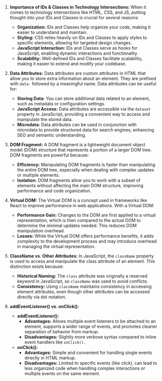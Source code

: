 1. **Importance of IDs & Classes in Technology Intersections:** 
   When it comes to technology intersections like HTML, CSS, and JS, putting thought into your IDs and Classes is crucial for several reasons:
   - **Organization:** IDs and Classes help organize your code, making it easier to understand and maintain.
   - **Styling:** CSS relies heavily on IDs and Classes to apply styles to specific elements, allowing for targeted design changes.
   - **JavaScript Interaction:** IDs and Classes serve as hooks for JavaScript, enabling dynamic interactions and functionality.
   - **Scalability:** Well-defined IDs and Classes facilitate scalability, making it easier to extend and modify your codebase.

2. **Data Attributes:**
   Data attributes are custom attributes in HTML that allow you to store extra information about an element. They are prefixed with `data-` followed by a meaningful name. Data attributes can be useful for:
   - **Storing Data:** You can store additional data related to an element, such as metadata or configuration settings.
   - **JavaScript Access:** Data attributes are accessible via the `dataset` property in JavaScript, providing a convenient way to access and manipulate the stored data.
   - **Microdata:** Data attributes can be used in conjunction with microdata to provide structured data for search engines, enhancing SEO and semantic understanding.

3. **DOM Fragment:**
   A DOM fragment is a lightweight document object model (DOM) structure that represents a portion of a larger DOM tree. DOM fragments are powerful because:
   - **Efficiency:** Manipulating DOM fragments is faster than manipulating the entire DOM tree, especially when dealing with complex updates or multiple elements.
   - **Isolation:** DOM fragments allow you to work with a subset of elements without affecting the main DOM structure, improving performance and code organization.

4. **Virtual DOM:**
   The Virtual DOM is a concept used in frameworks like React to improve performance in web applications. With a Virtual DOM:
   - **Performance Gain:** Changes to the DOM are first applied to a virtual representation, which is then compared to the actual DOM to determine the minimal updates needed. This reduces DOM manipulation overhead.
   - **Losses:** While the Virtual DOM offers performance benefits, it adds complexity to the development process and may introduce overhead in managing the virtual representation.

5. **ClassName vs. Other Attributes:**
   In JavaScript, the `className` property is used to access and manipulate the class attribute of an element. This distinction exists because:
   - **Historical Naming:** The `class` attribute was originally a reserved keyword in JavaScript, so `className` was used to avoid conflicts.
   - **Consistency:** Using `className` maintains consistency in accessing element attributes, even though other attributes can be accessed directly via dot notation.

6. **addEventListener() vs. onClick():**
   - **addEventListener():**
     - **Advantages:** Allows multiple event listeners to be attached to an element, supports a wider range of events, and promotes cleaner separation of behavior from markup.
     - **Disadvantages:** Slightly more verbose syntax compared to inline event handlers like `onClick()`.
   - **onClick():**
     - **Advantages:** Simple and convenient for handling single events directly in HTML markup.
     - **Disadvantages:** Limited to specific events (like click), can lead to less organized code when handling complex interactions or multiple events on the same element.

